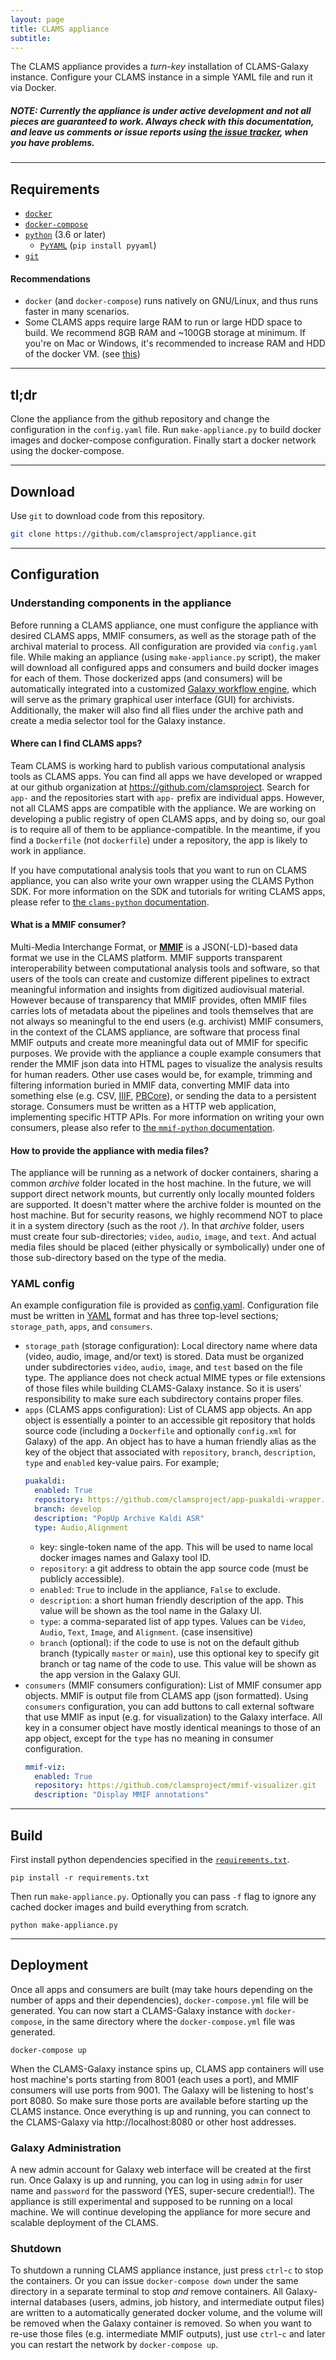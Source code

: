 ```yaml
---
layout: page
title: CLAMS appliance
subtitle: 
---
```


The CLAMS appliance provides a *turn-key* installation of CLAMS-Galaxy instance. Configure your CLAMS instance in a simple YAML file and run it via Docker. 

##### NOTE: Currently the appliance is under active development and not all pieces are guaranteed to work. Always check with this documentation, and leave us comments or issue reports using [the issue tracker](https://github.com/clamsproject/appliance/issues), when you have problems. 

----
## Requirements 

* [`docker`](https://www.docker.com/)
* [`docker-compose`](https://docs.docker.com/compose/)
* [`python`](https://www.python.org/) (3.6 or later)
  * [`PyYAML`](https://pypi.org/project/PyYAML/) (`pip install pyyaml`)
* [`git`](https://git-scm.com/)

#### Recommendations

* `docker` (and `docker-compose`) runs natively on GNU/Linux, and thus runs faster in many scenarios. 
* Some CLAMS apps require large RAM to run or large HDD space to build. We recommend 8GB RAM and ~100GB storage at minimum. If you're on Mac or Windows, it's recommended to increase RAM and HDD of the docker VM. (see [this](https://docs.docker.com/docker-for-mac/space/))

----
## tl;dr

Clone the appliance from the github repository and change the configuration in the `config.yaml` file. Run `make-appliance.py` to build docker images and docker-compose configuration. Finally start a docker network using the docker-compose. 

----
## Download

Use `git` to download code from this repository. 
```bash 
git clone https://github.com/clamsproject/appliance.git
```

----
## Configuration

### Understanding components in the appliance
Before running a CLAMS appliance, one must configure the appliance with desired CLAMS apps, MMIF consumers, as well as the storage path of the archival material to process. 
All configuration are provided via `config.yaml` file. 
While making an appliance (using `make-appliance.py` script), the maker will download all configured apps and consumers and build docker images for each of them. 
Those dockerized apps (and consumers) will be automatically integrated into a customized [Galaxy workflow engine](https://galaxyproject.org/), which will serve as the primary graphical user interface (GUI) for archivists. 
Additionally, the maker will also find all flies under the archive path and create a media selector tool for the Galaxy instance. 

#### Where can I find CLAMS apps? 
Team CLAMS is working hard to publish various computational analysis tools as CLAMS apps. 
You can find all apps we have developed or wrapped at our github organization at https://github.com/clamsproject. Search for `app-` and the repositories start with `app-` prefix are individual apps. 
However, not all CLAMS apps are compatible with the appliance. We are working on developing a public registry of open CLAMS apps, and by doing so, our goal is to require all of them to be appliance-compatible. In the meantime, if you find a `Dockerfile` (not `dockerfile`) under a repository, the app is likely to work in appliance. 

If you have computational analysis tools that you want to run on CLAMS appliance, you can also write your own wrapper using the CLAMS Python SDK. For more information on the SDK and tutorials for writing CLAMS apps, please refer to [the `clams-python` documentation](https://clams.ai/clams-python). 

#### What is a MMIF consumer? 
Multi-Media Interchange Format, or [**MMIF**](https://mmif.clams.ai/) is a JSON(-LD)-based data format we use in the CLAMS platform. MMIF supports transparent interoperability between computational analysis tools and software, so that users of the tools can create and customize different pipelines to extract meaningful information and insights from digitized audiovisual material.
However because of transparency that MMIF provides, often MMIF files carries lots of metadata about the pipelines and tools themselves that are not always so meaningful to the end users (e.g. archivist)
MMIF consumers, in the context of the CLAMS appliance, are software that process final MMIF outputs and create more meaningful data out of MMIF for specific purposes. We provide with the appliance a couple example consumers that render the MMIF json data into HTML pages to visualize the analysis results for human readers. Other use cases would be, for example, trimming and filtering information buried in MMIF data, converting MMIF data into something else (e.g. CSV, [IIIF](https://iiif.io/), [PBCore](https://pbcore.org/)), or sending the data to a persistent storage. Consumers must be written as a HTTP web application, implementing specific HTTP APIs. For more information on writing your own consumers, please also refer to [the `mmif-python` documentation](https://clams.ai/mmif-python). 

#### How to provide the appliance with media files? 

The appliance will be running as a network of docker containers, sharing a common *archive* folder located in the host machine. In the future, we will support direct network mounts, but currently only locally mounted folders are supported. It doesn't matter where the archive folder is mounted on the host machine. But for security reasons, we highly recommend NOT to place it in a system directory (such as the root `/`). In that *archive* folder, users must create four sub-directories; `video`, `audio`, `image`, and `text`. And actual media files should be placed (either physically or symbolically) under one of those sub-directory based on the type of the media. 

### YAML config
An example configuration file is provided as [config.yaml](config.yaml). Configuration file must be written in [YAML](https://yaml.org/start.html) format and has three top-level sections; `storage_path`, `apps`, and `consumers`. 

* `storage_path` (storage configuration): Local directory name where data (video, audio, image, and/or text) is stored. Data must be organized under subdirectories `video`, `audio`, `image`, and `test` based on the file type. The appliance does not check actual MIME types or file extensions of those files while building CLAMS-Galaxy instance. So it is users' responsibility to make sure each subdirectory contains proper files. 
* `apps` (CLAMS apps configuration): List of CLAMS app objects. An app object is essentially a pointer to an accessible git repository that holds source code (including a `Dockerfile` and optionally `config.xml` for Galaxy) of the app. An object has to have a human friendly alias as the key of the object that associated with `repository`, `branch`, `description`, `type` and `enabled` key-value pairs. For example; 
  ``` yaml
  puakaldi:
    enabled: True
    repository: https://github.com/clamsproject/app-puakaldi-wrapper.git
    branch: develop
    description: "PopUp Archive Kaldi ASR"
    type: Audio,Alignment
  ```
  * key: single-token name of the app. This will be used to name local docker images names and Galaxy tool ID. 
  * `repository`: a git address to obtain the app source code (must be publicly accessible).
  * `enabled`: `True` to include in the appliance, `False` to exclude. 
  * `description`: a short human friendly description of the app. This value will be shown as the tool name in the Galaxy UI. 
  * `type`: a comma-separated list of app types. Values can be `Video`, `Audio`, `Text`, `Image`, and `Alignment`. (case insensitive)
  * `branch` (optional): if the code to use is not on the default github branch (typically `master` or `main`), use this optional key to specify git branch or tag name of the code to use. This value will be shown as the app version in the Galaxy GUI. 
* `consumers` (MMIF consumers configuration): List of MMIF consumer app objects. MMIF is output file from CLAMS app (json formatted). Using `consumers` configuration, you can add buttons to call external software that use MMIF as input (e.g. for visualization) to the Galaxy interface. All key in a consumer object have mostly identical meanings to those of an app object, except for the `type` has no meaning in consumer configuration. 
  ``` yaml
  mmif-viz:
    enabled: True
    repository: https://github.com/clamsproject/mmif-visualizer.git
    description: "Display MMIF annotations"
  ```

----
## Build 

First install python dependencies specified in the [`requirements.txt`](requirements.txt). 

```
pip install -r requirements.txt
```

Then run `make-appliance.py`. Optionally you can pass `-f` flag to ignore any cached docker images and build everything from scratch. 
```
python make-appliance.py
```

----
## Deployment

Once all apps and consumers are built (may take hours depending on the number of apps and their dependencies), `docker-compose.yml` file will be generated. You can now start a CLAMS-Galaxy instance with `docker-compose`, in the same directory where the `docker-compose.yml` file was generated. 
```
docker-compose up
```

When the CLAMS-Galaxy instance spins up, CLAMS app containers will use host machine's ports starting from 8001 (each uses a port), and MMIF consumers will use ports from 9001. The Galaxy will be listening to host's port 8080. So make sure those ports are available before starting up the CLAMS instance. Once everything is up and running, you can connect to the CLAMS-Galaxy via http://localhost:8080 or other host addresses. 

### Galaxy Administration 

A new admin account for Galaxy web interface will be created at the first run. Once Galaxy is up and running, you can log in using `admin` for user name and `password` for the password (YES, super-secure credential!). The appliance is still experimental and supposed to be running on a local machine. We will continue developing the appliance for more secure and scalable deployment of the CLAMS. 


### Shutdown 

To shutdown a running CLAMS appliance instance, just press `ctrl`-`c` to stop the containers. Or you can issue `docker-compose down` under the same directory in a separate terminal to stop *and* remove containers. 
All Galaxy-internal databases (users, admins, job history, and intermediate output files) are written to a automatically generated docker volume, and the volume will be removed when the Galaxy container is removed. 
So when you want to re-use those files (e.g. intermediate MMIF outputs), just use `ctrl`-`c` and later you can restart the network by `docker-compose up`. 

